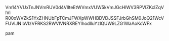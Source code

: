 Vm14YVUxTnJNVmRUV0d4VllteEtWVmxVUW5kVmJGcHlWV3RPVlZKclZqVlVi
R00xWVZkS1YxZHNUbFpTCmJFWXpWWHBDVDJSSFJrbGhSM0JoQ21WcVFUVlJN
bVIzVFRKS2RWVlVNRXREYlhodlluYzlQUW9LZG1WaAoKcWFx

pam
